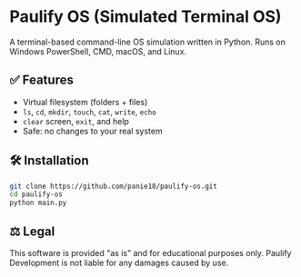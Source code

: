 # Paulify OS (Simulated Terminal OS)

A terminal-based command-line OS simulation written in Python.
Runs on Windows PowerShell, CMD, macOS, and Linux.

## ✅ Features
- Virtual filesystem (folders + files)
- `ls`, `cd`, `mkdir`, `touch`, `cat`, `write`, `echo`
- `clear` screen, `exit`, and help
- Safe: no changes to your real system

## 🛠 Installation
```bash
git clone https://github.com/panie18/paulify-os.git
cd paulify-os
python main.py
```

## ⚖️ Legal
This software is provided "as is" and for educational purposes only.
Paulify Development is not liable for any damages caused by use.
